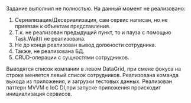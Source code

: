 Задание выполнил не полностью. На данный момент не реализовано:
1. Сериализация/Десериализация, сам сервис написан, но не привязан к объектам представления.
2. Т.к. не реализован предыдущий пункт, то и пауза с помощью Task.Wait() не реализована.
3. Не до конца реализован вывод должности сотрудника.
4. Также, не реализована БД.
5. CRUD-операции с сущностями сотрудников. 

Выводятся список компании в левом DataGrid, при смене фокуса на строке меняется левый список сотрудников.
Реализована команда выхода из приложения, и загрузки тестовых данных.
Реализован паттерн MVVM с IoC DI,при запуске приложения происходит инициализация сервисов.